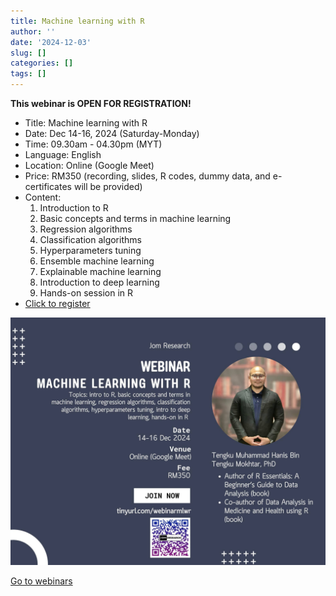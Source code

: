 ```yaml
---
title: Machine learning with R
author: ''
date: '2024-12-03'
slug: []
categories: []
tags: []
---
```


**This webinar is OPEN FOR REGISTRATION!**

-   Title: Machine learning with R
-   Date: Dec 14-16, 2024 (Saturday-Monday)
-   Time: 09.30am - 04.30pm (MYT)
-   Language: English
-   Location: Online (Google Meet)
-   Price: RM350 (recording, slides, R codes, dummy data, and e-certificates will be provided)
-   Content:
    1.  Introduction to R
    2.  Basic concepts and terms in machine learning
    3.  Regression algorithms
    4.  Classification algorithms
    5.  Hyperparameters tuning
    6.  Ensemble machine learning
    7.  Explainable machine learning
    8.  Introduction to deep learning
    9.  Hands-on session in R
-   [Click to register](https://forms.gle/6qLnGBqadhJyUs6N8)

![](images/468666653_507652979094793_6855056154172815360_n.jpg)

[Go to webinars](https://jomresearch.netlify.app/webinars/)
